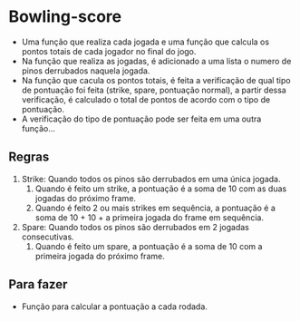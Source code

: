 # Bowling-score

* Uma função que realiza cada jogada e uma função que calcula os pontos totais de cada jogador no final do jogo.
* Na função que realiza as jogadas, é adicionado a uma lista o numero de pinos derrubados naquela jogada.
* Na função que cacula os pontos totais, é feita a verificação de qual tipo de pontuação foi feita (strike, spare, pontuação normal), 
a partir dessa verificação, é calculado o total de pontos de acordo com o tipo de pontuação.
* A verificação do tipo de pontuação pode ser feita em uma outra função...

## Regras

1. Strike: Quando todos os pinos são derrubados em uma única jogada. 
    1. Quando é feito um strike, a pontuação é a soma de 10 com as duas jogadas do próximo frame.
    2. Quando é feito 2 ou mais strikes em sequência, a pontuação é a soma de 10 + 10 + a primeira jogada do frame em sequência.
2. Spare: Quando todos os pinos são derrubados em 2 jogadas consecutivas. 
    1. Quando é feito um spare, a pontuação é a soma de 10 com a primeira jogada do próximo frame.

## Para fazer

* Função para calcular a pontuação a cada rodada.
